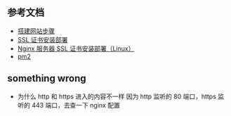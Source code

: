 ## 参考文档
- [搭建网站步骤](https://cloud.tencent.com/document/product/213/39130)
- [SSL 证书安装部署](https://cloud.tencent.com/document/product/400/4143?from_cn_redirect=1)
- [Nginx 服务器 SSL 证书安装部署（Linux）](https://cloud.tencent.com/document/product/400/35244)
- [pm2](https://pm2.fenxianglu.cn/docs/start/)


## something wrong
- 为什么 http 和 https 进入的内容不一样
  因为 http 监听的 80 端口，https 监听的 443 端口，去查一下 nginx 配置